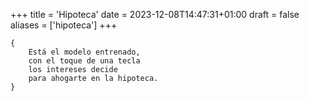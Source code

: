 +++
title = 'Hipoteca'
date = 2023-12-08T14:47:31+01:00
draft = false
aliases = ['hipoteca']
+++

	{
		Está el modelo entrenado,
		con el toque de una tecla
		los intereses decide
		para ahogarte en la hipoteca.
	}
